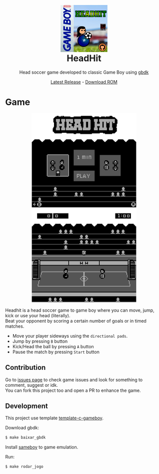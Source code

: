 <p align="center" style="margin-bottom: 0px !important;">
  <img height="150" src="https://github.com/MarioMatheus/headhit/blob/main/resources/headhit_cover.png">
</p>
<h1 align="center" style="margin-top: 0px;">HeadHit</h1>

<p align="center">
  Head soccer game developed to classic Game Boy using <a href="https://github.com/gbdk-2020/gbdk-2020">gbdk</a>
</p>
<p align="center">
  <a href="https://github.com/MarioMatheus/headhit/releases/latest">Latest Release</a> - <a href="https://github.com/MarioMatheus/headhit/releases/latest/download/headhit.gb">Download ROM</a>
</p>

# Game
<p align="center">
  <img height="300" src="https://github.com/MarioMatheus/headhit/blob/main/resources/headhit_menu_panel.png">
  <img height="300" src="https://github.com/MarioMatheus/headhit/blob/main/resources/headhit_panel.png">
</p>

Headhit is a head soccer game to game boy where you can move, jump, kick or use your head (literally). </br>
Beat your opponent by scoring a certain number of goals or in timed matches.

- Move your player sideways using the `directional pads`.
- Jump by pressing `B` button
- Kick/Head the ball by pressing `A` button
- Pause the match by pressing `Start` button

## Contribution

Go to [issues page](https://github.com/MarioMatheus/headhit/issues) to check game issues and look for something to comment, suggest or idk. </br>
You can fork this project too and open a PR to enhance the game.

## Development

This project use template [template-c-gameboy](https://github.com/rafaellcoellho/template-c-gameboy).

Download gbdk:

```bash
$ make baixar_gbdk
```

Install [sameboy](https://sameboy.github.io/) to game emulation.

Run: 

```bash
$ make rodar_jogo
```
